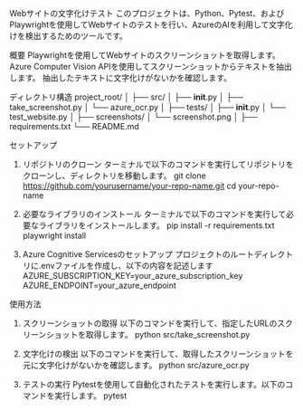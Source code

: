 Webサイトの文字化けテスト
このプロジェクトは、Python、Pytest、およびPlaywrightを使用してWebサイトのテストを行い、AzureのAIを利用して文字化けを検出するためのツールです。

概要
Playwrightを使用してWebサイトのスクリーンショットを取得します。
Azure Computer Vision APIを使用してスクリーンショットからテキストを抽出します。
抽出したテキストに文字化けがないかを確認します。

ディレクトリ構造
project_root/
│
├── src/
│   ├── __init__.py
│   ├── take_screenshot.py
│   └── azure_ocr.py
│
├── tests/
│   ├── __init__.py
│   └── test_website.py
│
├── screenshots/
│   └── screenshot.png
│
├── requirements.txt
└── README.md

セットアップ
1. リポジトリのクローン
ターミナルで以下のコマンドを実行してリポジトリをクローンし、ディレクトリを移動します。
git clone https://github.com/yourusername/your-repo-name.git
cd your-repo-name

2. 必要なライブラリのインストール
ターミナルで以下のコマンドを実行して必要なライブラリをインストールします。
pip install -r requirements.txt
playwright install

3. Azure Cognitive Servicesのセットアップ
プロジェクトのルートディレクトリに.envファイルを作成し、以下の内容を記述します
AZURE_SUBSCRIPTION_KEY=your_azure_subscription_key
AZURE_ENDPOINT=your_azure_endpoint

使用方法
1. スクリーンショットの取得
以下のコマンドを実行して、指定したURLのスクリーンショットを取得します。
python src/take_screenshot.py

2. 文字化けの検出
以下のコマンドを実行して、取得したスクリーンショットを元に文字化けがないかを確認します。
python src/azure_ocr.py

3. テストの実行
Pytestを使用して自動化されたテストを実行します。以下のコマンドを実行します。
pytest
